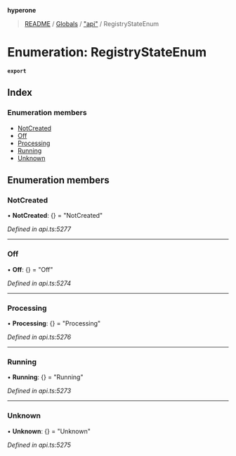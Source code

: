 **hyperone**

> [README](../README.md) / [Globals](../globals.md) / ["api"](../modules/_api_.md) / RegistryStateEnum

# Enumeration: RegistryStateEnum

**`export`** 

## Index

### Enumeration members

* [NotCreated](_api_.registrystateenum.md#notcreated)
* [Off](_api_.registrystateenum.md#off)
* [Processing](_api_.registrystateenum.md#processing)
* [Running](_api_.registrystateenum.md#running)
* [Unknown](_api_.registrystateenum.md#unknown)

## Enumeration members

### NotCreated

•  **NotCreated**: {} = "NotCreated"

*Defined in api.ts:5277*

___

### Off

•  **Off**: {} = "Off"

*Defined in api.ts:5274*

___

### Processing

•  **Processing**: {} = "Processing"

*Defined in api.ts:5276*

___

### Running

•  **Running**: {} = "Running"

*Defined in api.ts:5273*

___

### Unknown

•  **Unknown**: {} = "Unknown"

*Defined in api.ts:5275*
